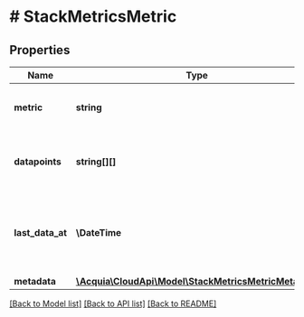 # # StackMetricsMetric

## Properties

Name | Type | Description | Notes
------------ | ------------- | ------------- | -------------
**metric** | **string** | The name of the type of StackMetrics metric. |
**datapoints** | **string[][]** | The data points for the StackMetrics request. |
**last_data_at** | **\DateTime** | The ISO-8601 date time when the last datapoint was sampled. |
**metadata** | [**\Acquia\CloudApi\Model\StackMetricsMetricMetadata**](StackMetricsMetricMetadata.md) |  |

[[Back to Model list]](../../README.md#models) [[Back to API list]](../../README.md#endpoints) [[Back to README]](../../README.md)
